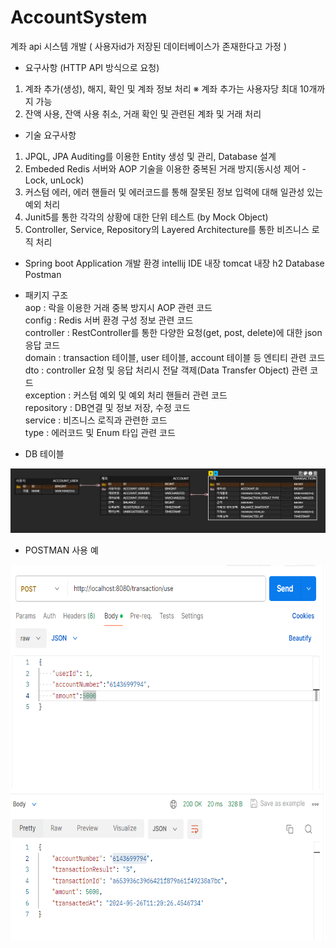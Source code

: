 # AccountSystem
 
계좌 api 시스템 개발
( 사용자id가 저장된 데이터베이스가 존재한다고 가정 )

- 요구사항 (HTTP API 방식으로 요청)
1. 계좌 추가(생성), 해지, 확인 및 계좌 정보 처리 
※ 계좌 추가는 사용자당 최대 10개까지 가능
2. 잔액 사용, 잔액 사용 취소, 거래 확인 및 관련된 계좌 및 거래 처리 

- 기술 요구사항
1. JPQL, JPA Auditing를 이용한 Entity 생성 및 관리, Database 설계
2. Embeded Redis 서버와 AOP 기술을 이용한 중복된 거래 방지(동시성 제어 - Lock, unLock)
3. 커스텀 에러, 에러 핸들러 및 에러코드를 통해 잘못된 정보 입력에 대해 일관성 있는 예외 처리
4. Junit5를 통한 각각의 상황에 대한 단위 테스트 (by Mock Object)
5. Controller, Service, Repository의 Layered Architecture를 통한 비즈니스 로직 처리

- Spring boot Application 개발 환경
intellij IDE
내장 tomcat
내장 h2 Database
Postman

- 패키지 구조 <br>
aop : 락을 이용한 거래 중복 방지시 AOP 관련 코드 <br>
config : Redis 서버 환경 구성 정보 관련 코드 <br>
controller : RestController를 통한 다양한 요청(get, post, delete)에 대한 json 응답 코드 <br>
domain : transaction 테이블, user 테이블, account 테이블 등 엔티티 관련 코드 <br>
dto : controller 요청 및 응답 처리시 전달 객제(Data Transfer Object) 관련 코드 <br>
exception : 커스텀 예외 및 예외 처리 핸들러 관련 코드 <br>
repository : DB연결 및 정보 저장, 수정 코드 <br>
service : 비즈니스 로직과 관련한 코드 <br>
type : 에러코드 및 Enum 타입 관련 코드 <br>

- DB 테이블 <br>
<img src = "/DB_capture.PNG">
<br>

- POSTMAN 사용 예 <br>
<img src = "/use_case_1.PNG" width="600" height="600">
<br>
